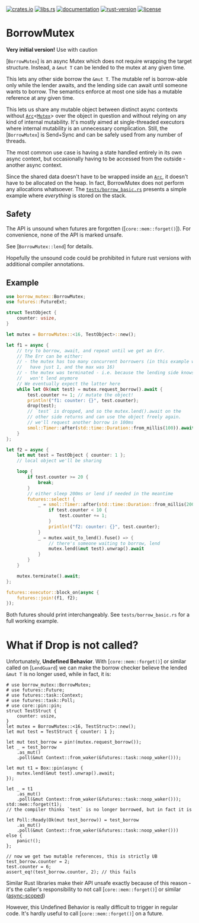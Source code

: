 [![crates.io](https://img.shields.io/crates/v/borrow_mutex)][crates.io]
[![libs.rs](https://img.shields.io/badge/libs.rs-borrow_mutex-orange)][libs.rs]
[![documentation](https://img.shields.io/docsrs/borrow_mutex)][documentation]
[![rust-version](https://img.shields.io/static/v1?label=Rust&message=1.65.0)][rust-version]
[![license](https://img.shields.io/crates/l/borrow_mutex)][license]

[crates.io]: https://crates.io/crates/borrow_mutex
[libs.rs]: https://lib.rs/crates/borrow_mutex
[documentation]: https://docs.rs/borrow_mutex
[rust-version]: https://www.rust-lang.org
[license]: https://github.com/darsto/borrow_mutex/blob/master/LICENSE

# BorrowMutex

**Very initial version!** Use with caution

[`BorrowMutex`] is an async Mutex which does not require wrapping the target
structure. Instead, a `&mut T` can be lended to the mutex at any given time.

This lets any other side borrow the `&mut T`. The mutable ref is borrow-able
only while the lender awaits, and the lending side can await until someone
wants to borrow. The semantics enforce at most one side has a mutable reference
at any given time.

This lets us share any mutable object between distinct async contexts
without [`Arc`]<[`Mutex`]> over the object in question and without relying
on any kind of internal mutability. It's mostly aimed at single-threaded
executors where internal mutability is an unnecessary complication.
Still, the [`BorrowMutex`] is Send+Sync and can be safely used from
any number of threads.

The most common use case is having a state handled entirely in its own
async context, but occasionally having to be accessed from the outside -
another async context.

Since the shared data doesn't have to be wrapped inside an [`Arc`],
it doesn't have to be allocated on the heap. In fact, BorrowMutex does not
perform any allocations whatsoever. The
[`tests/borrow_basic.rs`](https://github.com/darsto/borrow_mutex/blob/master/tests/borrow_basic.rs)
presents a simple example where *everything* is stored on the stack.

## Safety

The API is unsound when futures are forgotten ([`core::mem::forget()`]).
For convenience, none of the API is marked unsafe.

See [`BorrowMutex::lend`] for details.

Hopefully the unsound code could be prohibited in future rust versions
with additional compiler annotations.

## Example

```rust
use borrow_mutex::BorrowMutex;
use futures::FutureExt;

struct TestObject {
    counter: usize,
}

let mutex = BorrowMutex::<16, TestObject>::new();

let f1 = async {
    // try to borrow, await, and repeat until we get an Err.
    // The Err can be either:
    // - the mutex has too many concurrent borrowers (in this example we
    //   have just 1, and the max was 16)
    // - the mutex was terminated - i.e. because the lending side knows it
    //   won't lend anymore
    // We eventually expect the latter here
    while let Ok(mut test) = mutex.request_borrow().await {
        test.counter += 1; // mutate the object!
        println!("f1: counter: {}", test.counter);
        drop(test);
        // `test` is dropped, and so the mutex.lend().await on the
        // other side returns and can use the object freely again.
        // we'll request another borrow in 100ms
        smol::Timer::after(std::time::Duration::from_millis(100)).await;
    }
};

let f2 = async {
    let mut test = TestObject { counter: 1 };
    // local object we'll be sharing

    loop {
        if test.counter >= 20 {
            break;
        }
        // either sleep 200ms or lend if needed in the meantime
        futures::select! {
            _ = smol::Timer::after(std::time::Duration::from_millis(200)).fuse() => {
                if test.counter < 10 {
                    test.counter += 1;
                }
                println!("f2: counter: {}", test.counter);
            }
            _ = mutex.wait_to_lend().fuse() => {
                // there's someone waiting to borrow, lend
                mutex.lend(&mut test).unwrap().await
            }
        }
    }

    mutex.terminate().await;
};

futures::executor::block_on(async {
    futures::join!(f1, f2);
});
```

Both futures should print interchangeably. See `tests/borrow_basic.rs` for
a full working example.

# What if Drop is not called?

Unfortunately, **Undefined Behavior**. With [`core::mem::forget()`] or similar
called on [`LendGuard`] we can make the borrow checker believe the lended
`&mut T` is no longer used, while in fact, it is:

```rust,should_panic
# use borrow_mutex::BorrowMutex;
# use futures::Future;
# use futures::task::Context;
# use futures::task::Poll;
# use core::pin::pin;
struct TestStruct {
    counter: usize,
}
let mutex = BorrowMutex::<16, TestStruct>::new();
let mut test = TestStruct { counter: 1 };

let mut test_borrow = pin!(mutex.request_borrow());
let _ = test_borrow
    .as_mut()
    .poll(&mut Context::from_waker(&futures::task::noop_waker()));

let mut t1 = Box::pin(async {
    mutex.lend(&mut test).unwrap().await;
});

let _ = t1
    .as_mut()
    .poll(&mut Context::from_waker(&futures::task::noop_waker()));
std::mem::forget(t1);
// the compiler thinks `test` is no longer borrowed, but in fact it is

let Poll::Ready(Ok(mut test_borrow)) = test_borrow
    .as_mut()
    .poll(&mut Context::from_waker(&futures::task::noop_waker()))
else {
    panic!();
};

// now we get two mutable references, this is strictly UB
test_borrow.counter = 2;
test.counter = 6;
assert_eq!(test_borrow.counter, 2); // this fails
```

Similar Rust libraries make their API unsafe exactly because of this reason -
it's the caller's responsibility to not call [`core::mem::forget()`] or similar
([async-scoped](https://docs.rs/async-scoped/0.9.0/async_scoped/struct.Scope.html#method.scope))

However, this Undefined Behavior is really difficult to trigger in regular
code. It's hardly useful to call [`core::mem::forget()`] on a future.

[`Arc`]: std::sync::Arc
[`Mutex`]: std::sync::Mutex
